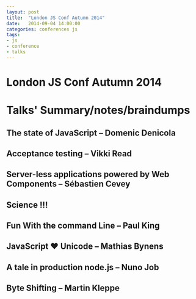 ```yaml
---
layout: post
title:  "London JS Conf Autumn 2014"
date:   2014-09-04 14:00:00
categories: conferences js
tags:
- js
- conference
- talks
---
```


London JS Conf Autumn 2014
======

Talks' Summary/notes/braindumps
======

## The state of JavaScript – Domenic Denicola

## Acceptance testing – Vikki Read

## Server-less applications powered by Web Components – Sébastien Cevey

## Science !!!

## Fun With the command Line – Paul King

## JavaScript ♥ Unicode – Mathias Bynens

## A tale in production node.js – Nuno Job

## Byte Shifting – Martin Kleppe

[website-home]: http://londonjsconf.com/